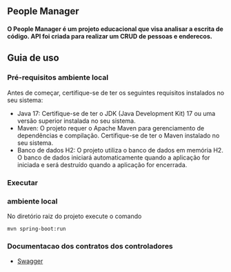## People Manager

#### O People Manager é um projeto educacional que visa analisar a escrita de código. API foi criada para realizar um CRUD de pessoas e enderecos.

## <a name="guia-de-uso"></a>Guia de uso
### <a name="pre-requisitos-local"></a>Pré-requisitos ambiente local
Antes de começar, certifique-se de ter os seguintes requisitos instalados no seu sistema:

- Java 17: Certifique-se de ter o JDK (Java Development Kit) 17 ou uma versão superior instalada no seu sistema.
- Maven: O projeto requer o Apache Maven para gerenciamento de dependências e compilação. Certifique-se de ter o Maven instalado no seu sistema.
- Banco de dados H2: O projeto utiliza o banco de dados em memória H2. O banco de dados iniciará automaticamente quando a aplicação for iniciada e será destruído quando a aplicação for encerrada.

### <a name="executar-api"></a>Executar
### <a name="ambiente-local"></a>ambiente local
No diretório raiz do projeto execute o comando
````
mvn spring-boot:run  
````

### Documentacao dos contratos dos controladores
* [Swagger](http://localhost:8080/api/swagger-ui/index.html)
